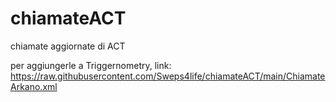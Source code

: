 # chiamateACT
chiamate aggiornate di ACT

per aggiungerle a Triggernometry, link: https://raw.githubusercontent.com/Sweps4life/chiamateACT/main/ChiamateArkano.xml
